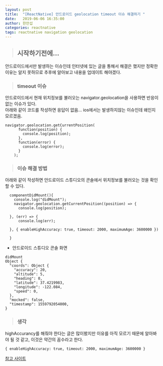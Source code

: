 ```yaml
---
layout: post
title:  "[ReactNative] 안드로이드 geolocation timeout 이슈 해결하기 "
date:   2019-06-06 16:35:00
author: 한만섭
categories: reactnative
tags: reactnative navigation geolocation
---
```


> ## 시작하기전에...  
안드로이드에서만 발생하는 이슈인데 인터넷에 있는 글을 통해서 해결은 했지만 정확한 이유는 알지 못하므로 추후에 알아보고 내용을 업데이트 해야겠다.  

> ### timeout 이슈 
안드로이드에서 현재 위치정보를 불러오는 navigator.geolocation을 사용하면 반응이 없는 이슈가 있다.  
아래와 같이 코드를 작성하면 응답이 없음... ios에서는 발생하지않는 이슈인데 왜인지 모르겠음. 
```
navigator.geolocation.getCurrentPosition(
      function(position) {
        console.log(position);
      }, 
      function(error) {
        console.log(error);
      }
    );
```

> ### 이슈 해결 방법
아래와 같이 작성하면 안드로이드 스튜디오의 콘솔에서 위치정보를 불러오는 것을 확인할 수 있다.  

```
  componentDidMount(){ 
    console.log("didMount");
    navigator.geolocation.getCurrentPosition((position) => {
      console.log(position);
  
  }, (err) => {
      console.log(err);
  
  }, { enableHighAccuracy: true, timeout: 2000, maximumAge: 3600000 })
    
  }
```
- 안드로이드 스튜디오 콘솔 화면  


```
didMount
Object {
  "coords": Object {
    "accuracy": 20,
    "altitude": 5,
    "heading": 0,
    "latitude": 37.4219983,
    "longitude": -122.084,
    "speed": 0,
  },
  "mocked": false,
  "timestamp": 1559792054000,
}

```

> ### 생각
highAccurancy를 해줘야 한다는 글은 많이봤지만 이유를 아직 모르기 때문에 알아봐야 될 것 같고, 이것은 약간의 꼼수라고 한다. 
```
{ enableHighAccuracy: true, timeout: 2000, maximumAge: 3600000 }
```

[참고 사이트](https://medium.com/@steve.mu.dev/solve-location-request-timed-out-problem-when-using-geolocation-in-react-native-3674e08f3688)
